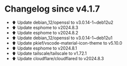 # Changelog since v4.1.7
- ⬆️ Update debian_12/openssl to v3.0.14-1~deb12u2 
- ⬆️ Update esphome to v2024.8.3 
- ⬆️ Update esphome to v2024.8.2 
- ⬆️ Update debian_12/openssl to v3.0.14-1~deb12u1 
- ⬆️ Update pkief/vscode-material-icon-theme to v5.10.0 
- ⬆️ Update esphome to v2024.8.1 
- ⬆️ Update tailscale/tailscale to v1.72.1 
- ⬆️ Update cloudflare/cloudflared to v2024.8.3 
